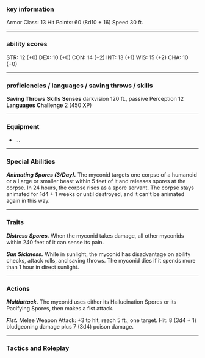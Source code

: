 ### key information

Armor Class: 13
Hit Points: 60 (8d10 + 16)
Speed 30 ft.

---

### ability scores

STR: 12 (+0) 
DEX: 10 (+0)
CON: 14 (+2)
INT: 13 (+1)
WIS: 15 (+2)
CHA: 10 (+0)

---

### proficiencies / languages / saving throws / skills

**Saving Throws**
**Skills** 
**Senses** darkvision 120 ft., passive Perception 12
**Languages** 
**Challenge** 2 (450 XP)

---

### Equipment

- ...

---

### Special Abilities

**_Animating Spores (3/Day)._** The myconid targets one corpse of a humanoid or a Large or smaller beast within 5 feet of it and releases spores at the corpse. In 24 hours, the corpse rises as a spore servant. The corpse stays animated for 1d4 + 1 weeks or until destroyed, and it can't be animated again in this way.



---

### Traits

**_Distress Spores._** When the myconid takes damage, all other myconids within 240 feet of it can sense its pain.

**_Sun Sickness._** While in sunlight, the myconid has disadvantage on ability checks, attack rolls, and saving throws. The myconid dies if it spends more than 1 hour in direct sunlight.

---

### Actions

**_Multiattack._** The myconid uses either its Hallucination Spores or its Pacifying Spores, then makes a fist attack.

**_Fist._** Melee Weapon Attack: +3 to hit, reach 5 ft., one target. Hit: 8 (3d4 + 1) bludgeoning damage plus 7 (3d4) poison damage.

---

### Tactics and Roleplay